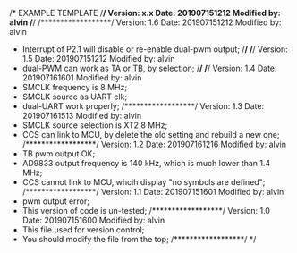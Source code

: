/*
EXAMPLE TEMPLATE
/******************/
Version: x.x 
Date: 201907151212
Modified by: alvin
/******************/
/******************/
Version: 1.6 
Date: 201907151212
Modified by: alvin
* Interrupt of P2.1 will disable or re-enable dual-pwm output; 
/******************/
/******************/
Version: 1.5 
Date: 201907151212
Modified by: alvin
* dual-PWM can work as TA or TB, by selection;
/******************/
/******************/
Version: 1.4 
Date: 201907161601
Modified by: alvin
* SMCLK frequency is 8 MHz;
* SMCLK source as UART clk;
* dual-UART work properly;
/******************/
Version: 1.3 
Date: 201907161513
Modified by: alvin
* SMCLK source selection is XT2 8 MHz;
* CCS can link to MCU, by delete the old setting and rebuild a new one;
/******************/
Version: 1.2 
Date: 201907161216
Modified by: alvin
* TB pwm output OK;
* AD9833 output frequency is 140 kHz, which is much lower than 1.4 MHz;
* CCS cannot link to MCU, whcih display "no symbols are defined";
/******************/
Version: 1.1
Date: 201907151601
Modified by: alvin
* pwm output error;
* This version of code is un-tested;
/******************/
Version: 1.0
Date: 201907151600
Modified by: alvin
* This file used for version control;
* You should modify the file from the top;
/******************/
*/